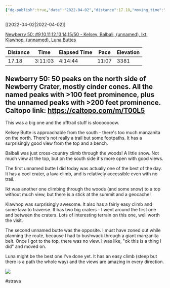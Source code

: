 ```yaml
---
{"dg-publish":true,"date":"2022-04-02","distance":17.18,"moving_time":"3:11:03","elapsed_time":"4:14:44","pace":"11:07","total_elevation_gain":3381,"url":"https://www.strava.com/activities/6922866303","permalink":"/01-personal/strava/2022-04-02-newberry-50-9-10-11-12-13-14-15-50-kelsey-balbali-unnamed-ikt-klawhop-unnamed-luna-buttes/","dgPassFrontmatter":true}
---
```



[[2022-04-02\|2022-04-02]]

[Newberry 50: #9,10,11,12,13,14,15/50 - Kelsey, Balbali, (unnamed), Ikt, Klawhop, (unnamed), Luna Buttes](https://www.strava.com/activities/6922866303)

| Distance | Time    | Elapsed Time | Pace  | Elevation |
| -------- | ------- | ------------ | ----- | --------- |
| 17.18    | 3:11:03 | 4:14:44      | 11:07 | 3381      |


Newberry 50: 50 peaks on the north side of Newberry Crater, mostly cinder cones. All the named peaks with >100 feet prominence, plus the unnamed peaks with >200 feet prominence. Caltopo link: https://caltopo.com/m/T00L5
--
This was a big one and the offtrail stuff is slooooooow.

Kelsey Butte is approachable from the south - there's too much manzanita on the north. There's not really a trail but some footpaths. It has a surprisingly good view from the top and a bench.

Balbali was just cross-country climb through the woods! A little snow. Not much view at the top, but on the south side it's more open with good views.

The first unnamed butte I did today was actually one of the best of the day. It has a cool crater, a lava climb, and is relatively accessible even with no trail.

Ikt was another one climbing through the woods (and some snow) to a top without much view, but there is a stick at the summit and a geocache!

Klawhop was surprisingly awesome. It also has a fairly easy climb and some lava to traverse. It has two big craters - I went around the first one and between the craters. Lots of interesting terrain on this one, well worth the visit.

The second unnamed butte was the opposite. I must have zoned out while planning the route, because I had to bushwack through a giant manzanita belt. Once I got to the top, there was no view. I was like, "ok this is a thing I did" and moved on.

Luna might be the best one I've done yet. It has an easy climb (steep but there is a path the whole way) and the views are amazing in every direction.
    
![](https://dgtzuqphqg23d.cloudfront.net/eBiI2ketDdwouOjJbAvrzz-Y907KR8hRTC6kcei88wA-768x576.jpg)

    

#strava
